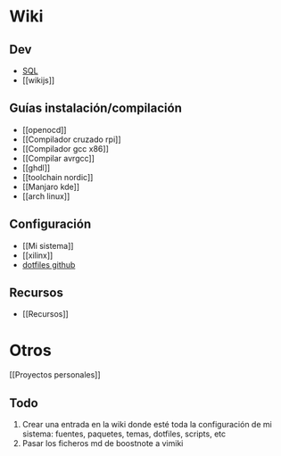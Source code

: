 # Wiki

## Dev

* [SQL](SQL)
* [[wikijs]]

## Guías instalación/compilación

* [[openocd]]
* [[Compilador cruzado rpi]]
* [[Compilador gcc x86]]
* [[Compilar avrgcc]]
* [[ghdl]]
* [[toolchain nordic]]
* [[Manjaro kde]]
* [[arch linux]]

## Configuración

* [[Mi sistema]]
* [[xilinx]]
* [dotfiles github](https://github.com/andres7293/dotfiles)

## Recursos

* [[Recursos]]

# Otros

[[Proyectos personales]]


## Todo

1. Crear una entrada en la wiki donde esté toda la configuración de mi sistema: fuentes, paquetes, temas, dotfiles, scripts, etc
2. Pasar los ficheros md de boostnote a vimiki
